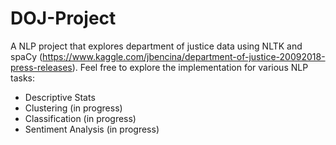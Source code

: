 # DOJ-Project
A NLP project that explores department of justice data using NLTK and spaCy (https://www.kaggle.com/jbencina/department-of-justice-20092018-press-releases).
Feel free to explore the implementation for various NLP tasks:
- Descriptive Stats
- Clustering (in progress)
- Classification (in progress)
- Sentiment Analysis (in progress)
